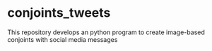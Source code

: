 # conjoints_tweets
This repository develops an python program to create image-based conjoints with social media messages
